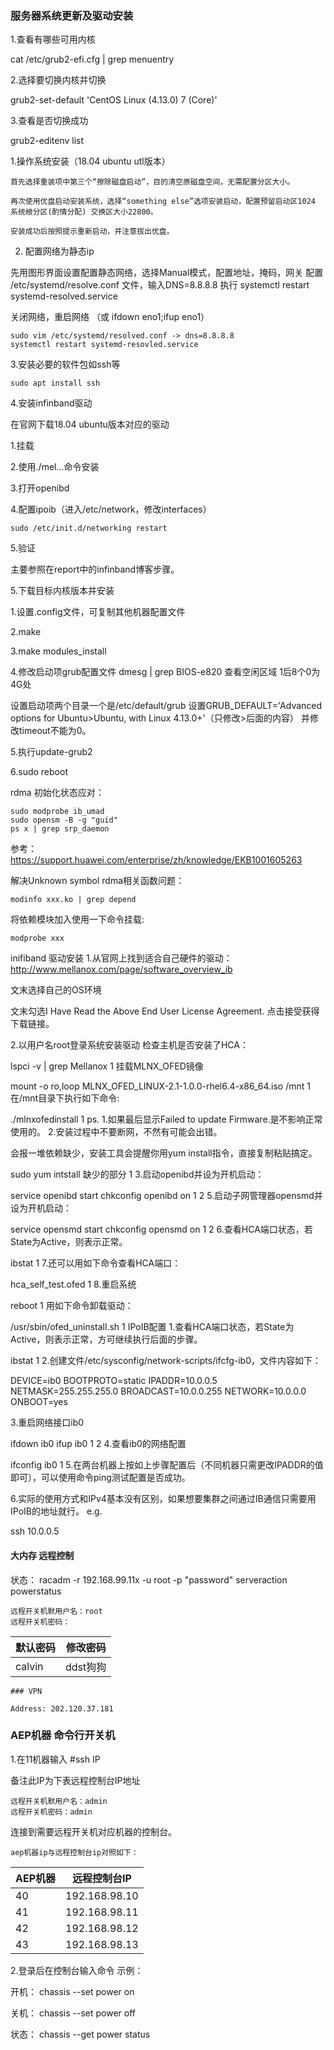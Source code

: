 ### 服务器系统更新及驱动安装

1.查看有哪些可用内核 

cat /etc/grub2-efi.cfg | grep menuentry

2.选择要切换内核并切换 

grub2-set-default 'CentOS Linux (4.13.0) 7 (Core)' 

3.查看是否切换成功 

grub2-editenv list

1.操作系统安装（18.04 ubuntu utl版本）
    
    首先选择重装项中第三个“擦除磁盘启动”，目的清空原磁盘空间，无需配置分区大小。
    
    再次使用优盘启动安装系统，选择“something else”选项安装启动，配置预留启动区1024 系统根分区(酌情分配) 交换区大小22800。
    
    安装成功后按照提示重新启动，并注意拔出优盘。
    
2. 配置网络为静态ip
 
先用图形界面设置配置静态网络，选择Manual模式，配置地址，掩码，网关
配置 /etc/systemd/resolve.conf 文件，输入DNS=8.8.8.8 
执行 systemctl restart systemd-resolved.service

关闭网络，重启网络 （或 ifdown eno1;ifup eno1）

```
sudo vim /etc/systemd/resolved.conf -> dns=8.8.8.8
systemctl restart systemd-resovled.service
```

3.安装必要的软件包如ssh等
 
```
sudo apt install ssh
```

4.安装infinband驱动

在官网下载18.04 ubuntu版本对应的驱动

  1.挂载
  
  2.使用./mel...命令安装
  
  3.打开openibd
  
  4.配置ipoib（进入/etc/network，修改interfaces）
  ```
  sudo /etc/init.d/networking restart
  ```
  
  5.验证

主要参照在report中的infinband博客步骤。

5.下载目标内核版本并安装

  1.设置.config文件，可复制其他机器配置文件
  
  2.make
  
  3.make modules_install
  
  4.修改启动项grub配置文件
  dmesg | grep BIOS-e820 查看空闲区域
  1后8个0为4G处
  
  设置启动项两个目录一个是/etc/default/grub  设置GRUB_DEFAULT='Advanced options for Ubuntu>Ubuntu, with Linux 4.13.0+'（只修改>后面的内容）
  并修改timeout不能为0。

  5.执行update-grub2
  
  6.sudo reboot

rdma 初始化状态应对：
```
sudo modprobe ib_umad
sudo opensm -B -g "guid"
ps x | grep srp_daemon
```
参考：https://support.huawei.com/enterprise/zh/knowledge/EKB1001605263

解决Unknown symbol rdma相关函数问题：
```
modinfo xxx.ko | grep depend
```
将依赖模块加入使用一下命令挂载:
```
modprobe xxx
```



inifiband
驱动安装
1.从官网上找到适合自己硬件的驱动：
http://www.mellanox.com/page/software_overview_ib

文末选择自己的OS环境

文末勾选I Have Read the Above End User License Agreement.
点击接受获得下载链接。

2.以用户名root登录系统安装驱动
检查主机是否安装了HCA：

lspci -v | grep Mellanox
1
挂载MLNX_OFED镜像

mount -o ro,loop MLNX_OFED_LINUX-2.1-1.0.0-rhel6.4-x86_64.iso /mnt
1
在/mnt目录下执行如下命令:

./mlnxofedinstall
1
ps.
1.如果最后显示Failed to update Firmware.是不影响正常使用的。
2.安装过程中不要断网，不然有可能会出错。

会报一堆依赖缺少，安装工具会提醒你用yum install指令，直接复制粘贴搞定。

sudo yum intstall 缺少的部分
1
3.启动openibd并设为开机启动：

service openibd start
chkconfig openibd on
1
2
5.启动子网管理器opensmd并设为开机启动：

service opensmd start
chkconfig opensmd on
1
2
6.查看HCA端口状态，若State为Active，则表示正常。

ibstat
1
7.还可以用如下命令查看HCA端口：

hca_self_test.ofed
1
8.重启系统

reboot
1
用如下命令卸载驱动：

/usr/sbin/ofed_uninstall.sh
1
IPoIB配置
1.查看HCA端口状态，若State为Active，则表示正常，方可继续执行后面的步骤。

ibstat
1
2.创建文件/etc/sysconfig/network-scripts/ifcfg-ib0，文件内容如下：

DEVICE=ib0
BOOTPROTO=static
IPADDR=10.0.0.5
NETMASK=255.255.255.0
BROADCAST=10.0.0.255
NETWORK=10.0.0.0
ONBOOT=yes

3.重启网络接口ib0

ifdown ib0
ifup ib0
1
2
4.查看ib0的网络配置

ifconfig ib0
1
5.在两台机器上按如上步骤配置后（不同机器只需更改IPADDR的值即可），可以使用命令ping测试配置是否成功。

6.实际的使用方式和IPv4基本没有区别，如果想要集群之间通过IB通信只需要用IPoIB的地址就行。
e.g.

ssh 10.0.0.5

#### 大内存 远程控制

状态： racadm -r 192.168.99.11x -u root -p "password" serveraction powerstatus

```
远程开关机默用户名：root
远程开关机密码：
```
|默认密码|修改密码|
|----|----|
|calvin|ddst狗狗|
```
### VPN

Address: 202.120.37.181
```

### AEP机器 命令行开关机


1.在11机器输入 #ssh IP  

备注此IP为下表远程控制台IP地址

```
远程开关机默用户名：admin
远程开关机密码：admin
```

连接到需要远程开关机对应机器的控制台。


```
aep机器ip与远程控制台ip对照如下：
```

|AEP机器|远程控制台IP|
|----|----|
|40|192.168.98.10|
|41|192.168.98.11|
|42|192.168.98.12|
|43|192.168.98.13|

2.登录后在控制台输入命令
示例：

开机： chassis --set power on

关机： chassis --set power off

状态： chassis --get power status
